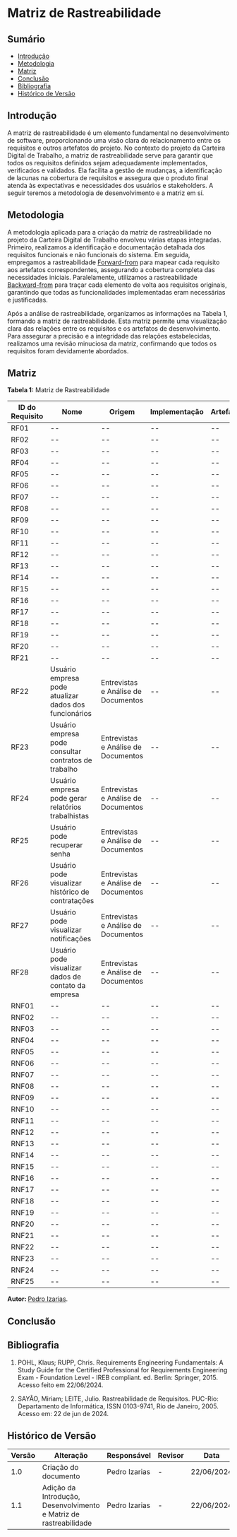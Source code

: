 # Matriz de Rastreabilidade

## Sumário
* [Introdução](#Introdução)
* [Metodologia](#Metodologia)
* [Matriz](#Matriz)
* [Conclusão](#Conclusão)
* [Bibliografia](#Bibliografia)
* [Histórico de Versão](#Histórico-de-Versão)
  
## Introdução
A matriz de rastreabilidade é um elemento fundamental no desenvolvimento de software, proporcionando uma visão clara do relacionamento entre os requisitos e outros artefatos do projeto. No contexto do projeto da Carteira Digital de Trabalho, a matriz de rastreabilidade serve para garantir que todos os requisitos definidos sejam adequadamente implementados, verificados e validados. Ela facilita a gestão de mudanças, a identificação de lacunas na cobertura de requisitos e assegura que o produto final atenda às expectativas e necessidades dos usuários e stakeholders. A seguir teremos a metodologia de desenvolvimento e a matriz em sí.

## Metodologia
A metodologia aplicada para a criação da matriz de rastreabilidade no projeto da Carteira Digital de Trabalho envolveu várias etapas integradas. Primeiro, realizamos a identificação e documentação detalhada dos requisitos funcionais e não funcionais do sistema. Em seguida, empregamos a rastreabilidade [Forward-from](https://requisitos-de-software.github.io/2024.1-CarteiradeTrabalhoDigital/#/posRastreabilidade/forwardFrom) para mapear cada requisito aos artefatos correspondentes, assegurando a cobertura completa das necessidades iniciais. Paralelamente, utilizamos a rastreabilidade [Backward-from](https://requisitos-de-software.github.io/2024.1-CarteiradeTrabalhoDigital/#/posRastreabilidade/backwardFrom) para traçar cada elemento de volta aos requisitos originais, garantindo que todas as funcionalidades implementadas eram necessárias e justificadas.

Após a análise de rastreabilidade, organizamos as informações na Tabela 1, formando a matriz de rastreabilidade. Esta matriz permite uma visualização clara das relações entre os requisitos e os artefatos de desenvolvimento. Para assegurar a precisão e a integridade das relações estabelecidas, realizamos uma revisão minuciosa da matriz, confirmando que todos os requisitos foram devidamente abordados. 

## Matriz

 <b>Tabela 1:</b>  Matriz de Rastreabilidade
 
| ID do Requisito      | Nome | Origem | Implementação | Artefatos | Elos |
| -------------------- | ---- | ----   | ----          | ----      | ---- |
|         RF01         | --   |  --    |       --      |    --     | --   | 
|         RF02         | --   |  --    |       --      |    --     | --   | 
|         RF03         | --   |  --    |       --      |    --     | --   | 
|         RF04         | --   |  --    |       --      |    --     | --   | 
|         RF05         | --   |  --    |       --      |    --     | --   | 
|         RF06         | --   |  --    |       --      |    --     | --   | 
|         RF07         | --   |  --    |       --      |    --     | --   | 
|         RF08         | --   |  --    |       --      |    --     | --   | 
|         RF09         | --   |  --    |       --      |    --     | --   | 
|         RF10         | --   |  --    |       --      |    --     | --   | 
|         RF11         | --   |  --    |       --      |    --     | --   | 
|         RF12         | --   |  --    |       --      |    --     | --   | 
|         RF13         | --   |  --    |       --      |    --     | --   | 
|         RF14         | --   |  --    |       --      |    --     | --   | 
|         RF15         | --   |  --    |       --      |    --     | --   | 
|         RF16         | --   |  --    |       --      |    --     | --   | 
|         RF17         | --   |  --    |       --      |    --     | --   | 
|         RF18         | --   |  --    |       --      |    --     | --   | 
|         RF19         | --   |  --    |       --      |    --     | --   | 
|         RF20         | --   |  --    |       --      |    --     | --   | 
|         RF21         | --   |  --    |       --      |    --     | --   | 
|         RF22         | Usuário empresa pode atualizar dados dos funcionários   |  Entrevistas e Análise de Documentos    |       --      |    --     | --   | 
|         RF23         | Usuário empresa pode consultar contratos de trabalho   |  Entrevistas e Análise de Documentos    |       --      |    --     | --   | 
|         RF24         | Usuário empresa pode gerar relatórios trabalhistas   |  Entrevistas e Análise de Documentos   |       --      |    --     | --   | 
|         RF25         | Usuário pode recuperar senha   |  Entrevistas  e Análise de Documentos   |       --      |    --     | --   | 
|         RF26         | Usuário pode visualizar histórico de contratações   |  Entrevistas e Análise de Documentos    |       --      |    --     | --   | 
|         RF27         | Usuário pode visualizar notificações   |  Entrevistas e Análise de Documentos   |       --      |    --     | --   | 
|         RF28         | Usuário pode visualizar dados de contato da empresa   |  Entrevistas  e Análise de Documentos    |       --      |    --     | --   | 
|         RNF01        | --   |  --    |       --      |    --     | --   | 
|         RNF02        | --   |  --    |       --      |    --     | --   | 
|         RNF03        | --   |  --    |       --      |    --     | --   | 
|         RNF04        | --   |  --    |       --      |    --     | --   | 
|         RNF05        | --   |  --    |       --      |    --     | --   | 
|         RNF06        | --   |  --    |       --      |    --     | --   | 
|         RNF07        | --   |  --    |       --      |    --     | --   | 
|         RNF08        | --   |  --    |       --      |    --     | --   | 
|         RNF09        | --   |  --    |       --      |    --     | --   | 
|         RNF10        | --   |  --    |       --      |    --     | --   | 
|         RNF11        | --   |  --    |       --      |    --     | --   | 
|         RNF12        | --   |  --    |       --      |    --     | --   | 
|         RNF13        | --   |  --    |       --      |    --     | --   | 
|         RNF14        | --   |  --    |       --      |    --     | --   | 
|         RNF15        | --   |  --    |       --      |    --     | --   | 
|         RNF16        | --   |  --    |       --      |    --     | --   | 
|         RNF17        | --   |  --    |       --      |    --     | --   | 
|         RNF18        | --   |  --    |       --      |    --     | --   | 
|         RNF19        | --   |  --    |       --      |    --     | --   | 
|         RNF20        | --   |  --    |       --      |    --     | --   | 
|         RNF21        | --   |  --    |       --      |    --     | --   | 
|         RNF22        | --   |  --    |       --      |    --     | --   | 
|         RNF23        | --   |  --    |       --      |    --     | --   | 
|         RNF24        | --   |  --    |       --      |    --     | --   | 
|         RNF25        | --   |  --    |       --      |    --     | --   | 

<b> Autor: </b> <a href="https://github.com/Izarias">Pedro Izarias</a>.

## Conclusão

## Bibliografia
1. POHL, Klaus; RUPP, Chris. Requirements Engineering Fundamentals: A Study Guide for the Certified Professional for Requirements Engineering Exam - Foundation Level - IREB compliant. ed. Berlin: Springer, 2015. Acesso feito em 22/06/2024.

2. SAYÃO, Miriam; LEITE, Julio. Rastreabilidade de Requisitos. PUC-Rio: Departamento de Informática, ISSN 0103-9741, Rio de Janeiro, 2005. Acesso em: 22 de jun de 2024.

## Histórico de Versão

| Versão | Alteração | Responsável | Revisor | Data |
| - | - | - | - | - |
| 1.0 | Criação do documento | Pedro Izarias |  -  |  22/06/2024  |
| 1.1 |  Adição da Introdução, Desenvolvimento e Matriz de rastreabilidade | Pedro Izarias |  -  |  22/06/2024  |
